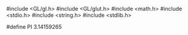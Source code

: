 #include <GL/gl.h>
#include <GL/glut.h>
#include <math.h>
#include <stdio.h>
#include <string.h>
#include <stdlib.h>

#define PI 3.14159265